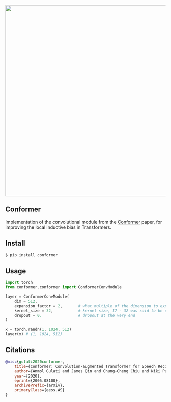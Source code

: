 <img src="./conformer-conv-module.png" width="600px"></img>

## Conformer

Implementation of the convolutional module from the <a href="https://arxiv.org/abs/2005.08100">Conformer</a> paper, for improving the local inductive bias in Transformers.

## Install

```bash
$ pip install conformer
```

## Usage

```python
import torch
from conformer.conformer import ConformerConvModule

layer = ConformerConvModule(
    dim = 512,
    expansion_factor = 2,       # what multiple of the dimension to expand for the depthwise convolution
    kernel_size = 32,           # kernel size, 17 - 32 was said to be optimal
    dropout = 0.                # dropout at the very end
)

x = torch.randn(1, 1024, 512)
layer(x) # (1, 1024, 512)
```

## Citations

```bibtex
@misc{gulati2020conformer,
    title={Conformer: Convolution-augmented Transformer for Speech Recognition},
    author={Anmol Gulati and James Qin and Chung-Cheng Chiu and Niki Parmar and Yu Zhang and Jiahui Yu and Wei Han and Shibo Wang and Zhengdong Zhang and Yonghui Wu and Ruoming Pang},
    year={2020},
    eprint={2005.08100},
    archivePrefix={arXiv},
    primaryClass={eess.AS}
}
```
